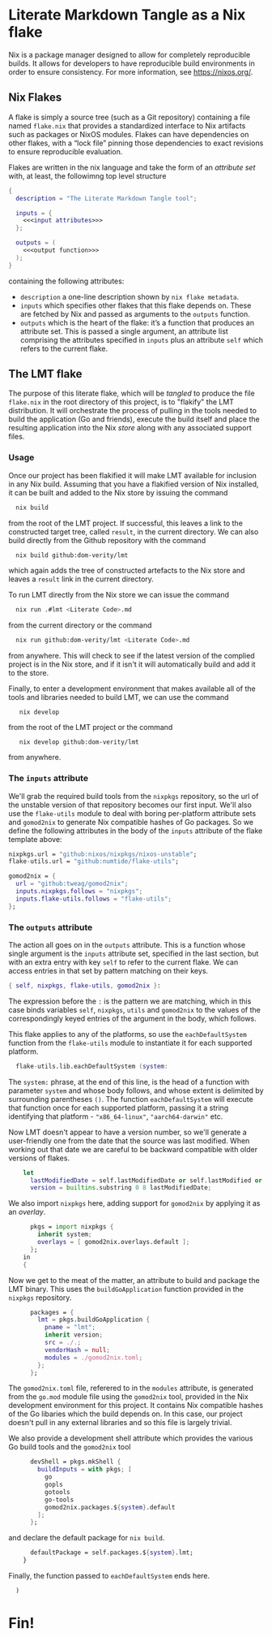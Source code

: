 # Literate Markdown Tangle as a Nix flake 

Nix is a package manager designed to allow for completely reproducible builds. It allows for developers to have reproducible build environments in order to ensure consistency. For more information, see <https://nixos.org/>.

## Nix Flakes

A flake is simply a source tree (such as a Git repository) containing a file named `flake.nix` that provides a standardized interface to Nix artifacts such as packages or NixOS modules. Flakes can have dependencies on other flakes, with a “lock file” pinning those dependencies to exact revisions to ensure reproducible evaluation.

Flakes are written in the nix language and take the form of an *attribute set* with, at least, the followimng top level structure

```nix flake.nix+=
{
  description = "The Literate Markdown Tangle tool";

  inputs = {
    <<<input attributes>>>
  };

  outputs = ( 
    <<<output function>>>
  );
}
```

containing the following attributes:

* `description` a one-line description shown by `nix flake metadata`.
* `inputs` which specifies other flakes that this flake depends on. These are fetched by Nix and passed as arguments to the `outputs` function.
* `outputs` which is the heart of the flake: it’s a function that produces an attribute set. This is passed a single argument, an attribute list comprising the attributes specified in `inputs` plus an attribute `self` which refers to the current flake.

## The LMT flake

The purpose of this literate flake, which will be *tangled* to produce the file `flake.nix` in the root directory of this project, is to "flakify" the LMT distribution. It will orchestrate the process of pulling in the tools needed to build the application (Go and friends), execute the build itself and place the resulting application into the Nix *store* along with any associated support files.

### Usage

Once our project has been flakified it will make LMT available for inclusion in any Nix build. Assuming that you have a flakified version of Nix installed, it can be built and added to the Nix store by issuing the command
```bash
  nix build
```
from the root of the LMT project. If successful, this leaves a link to the constructed target tree, called `result`, in the current directory. We can also build directly from the Github repository with the command
```bash
  nix build github:dom-verity/lmt
```
which again adds the tree of constructed artefacts to the Nix store and leaves a `result` link in the current directory.

To run LMT directly from the Nix store we can issue the command
```bash
  nix run .#lmt <Literate Code>.md
```
from the current directory or the command
```bash
  nix run github:dom-verity/lmt <Literate Code>.md
```
from anywhere. This will check to see if the latest version of the complied project is in the Nix store, and if it isn't it will automatically build and add it to the store.

Finally, to enter a development environment that makes available all of the tools and libraries needed to build LMT, we can use the command
```
   nix develop
```
from the root of the LMT project or the command
```
   nix develop github:dom-verity/lmt
```
from anywhere.

### The `inputs` attribute

We'll grab the required build tools from the `nixpkgs` repository, so the url of the unstable version of that repository becomes our first input. We'll also use the `flake-utils` module to deal with boring per-platform attribute sets and `gomod2nix` to generate Nix compatible hashes of Go packages. So we define the following attributes in the body of the `inputs` attribute of the flake template above:
```nix "input attributes"+=
nixpkgs.url = "github:nixos/nixpkgs/nixos-unstable";
flake-utils.url = "github:numtide/flake-utils";

gomod2nix = {
  url = "github:tweag/gomod2nix";
  inputs.nixpkgs.follows = "nixpkgs";
  inputs.flake-utils.follows = "flake-utils";
};
```

### The `outputs` attribute

The action all goes on in the `outputs` attribute. This is a function whose single argument is the `inputs` attribute set, specified in the last section, but with an extra entry with key `self` to refer to the current flake. We can access entries in that set by pattern matching on their keys.
```nix "output function"+=
{ self, nixpkgs, flake-utils, gomod2nix }:
```
The expression before the `:` is the pattern we are matching, which in this case binds variables `self`, `nixpkgs`, `utils` and `gomod2nix` to the values of the correspondingly keyed entries of the argument in the body, which follows. 

This flake applies to any of the platforms, so use the `eachDefaultSystem` function from the `flake-utils` module to instantiate it for each supported platform.
```nix "output function"+=
  flake-utils.lib.eachDefaultSystem (system:
```
The `system:` phrase, at the end of this line, is the head of a function with parameter `system` and whose body follows, and whose extent is delimited by surrounding parentheses `()`. The function `eachDefaultSystem` will execute that function once for each supported platform, passing it a string identifying that platform - `"x86_64-linux"`, `"aarch64-darwin"` etc.

Now LMT doesn't appear to have a version number, so we'll generate a user-friendly one from the date that the source was last modified. When working out that date we are careful to be backward compatible with older versions of flakes.
```nix "output function"+=
    let
      lastModifiedDate = self.lastModifiedDate or self.lastModified or "19700101";
      version = builtins.substring 0 8 lastModifiedDate;
```
We also import `nixpkgs` here, adding support for `gomod2nix` by applying it as an *overlay*.
```nix "output function"+=
      pkgs = import nixpkgs {
        inherit system;
        overlays = [ gomod2nix.overlays.default ];
      };
    in 
    {
```

Now we get to the meat of the matter, an attribute to build and package the LMT binary. This uses the `buildGoApplication` function provided in the `nixpkgs` repository. 
```nix "output function"+=
      packages = {
        lmt = pkgs.buildGoApplication {
          pname = "lmt";
          inherit version;
          src = ./.;
          vendorHash = null;
          modules = ./gomod2nix.toml;
        };
      };

```
The `gomod2nix.toml` file, referered to in the `modules` attribute, is generated from the `go.mod` module file using the `gomod2nix` tool, provided in the Nix development environment for this project. It contains Nix compatible hashes of the Go libaries which the build depends on. In this case, our project doesn't pull in any external libraries and so this file is largely trivial.  

We also provide a development shell attribute which provides the various Go build tools and the `gomod2nix` tool
```nix "output function"+=
      devShell = pkgs.mkShell {
        buildInputs = with pkgs; [
          go
          gopls
          gotools
          go-tools
          gomod2nix.packages.${system}.default
        ];
      };

```
and declare the default package for `nix build`.
```nix "output function"+=
      defaultPackage = self.packages.${system}.lmt;
    }
```
Finally, the function passed to `eachDefaultSystem` ends here.
```nix "output function"+=
  )
```

# Fin!
